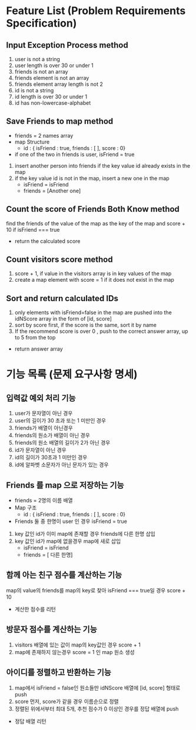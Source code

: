 # Feature List (Problem Requirements Specification)

## Input Exception Process method

1. user is not a string
2. user length is over 30 or under 1
3. friends is not an array
4. friends element is not an array
5. friends element array length is not 2
6. id is not a string
7. id length is over 30 or under 1
8. id has non-lowercase-alphabet

## Save Friends to map method

- friends = 2 names array
- map Structure
  - id : { isFriend : true, friends : \[ \], score : 0}
- if one of the two in friends is user, isFriend = true

1. insert another person into friends if the key value id already exists in the map
2. if the key value id is not in the map, insert a new one in the map
   - isFriend = isFriend
   - friends = \[Another one\]

## Count the score of Friends Both Know method

find the friends of the value of the map as the key of the map and score + 10 if isFriend === true

- return the calculated score

## Count visitors score method

1. score + 1, if value in the visitors array is in key values of the map
2. create a map element with score = 1 if it does not exist in the map

## Sort and return calculated IDs

1. only elements with isFriend=false in the map are pushed into the idNScore array in the form of \[id, score\]
2. sort by score first, if the score is the same, sort it by name
3. If the recommend score is over 0 , push to the correct answer array, up to 5 from the top

- return answer array

# 기능 목록 (문제 요구사항 명세)

## 입력값 예외 처리 기능

1. user가 문자열이 아닌 경우
2. user의 길이가 30 초과 또는 1 미만인 경우
3. friends가 배열이 아닌경우
4. friends의 원소가 배열이 아닌 경우
5. friends의 원소 배열의 길이가 2가 아닌 경우
6. id가 문자열이 아닌 경우
7. id의 길이가 30초과 1 미만인 경우
8. id에 알파벳 소문자가 아닌 문자가 있는 경우

## Friends 를 map 으로 저장하는 기능

- friends = 2명의 이름 배열
- Map 구조
  - id : { isFriend : true, friends : \[ \], score : 0}
- Friends 둘 중 한명이 user 인 경우 isFriend = true

1. key 값인 id가 이미 map에 존재할 경우 friends에 다른 한명 삽입
2. key 값인 id가 map에 없을경우 map에 새로 삽입
   - isFriend = isFriend
   - friends = \[ 다른 한명\]

## 함께 아는 친구 점수를 계산하는 기능

map의 value의 friends를 map의 key로 찾아 isFriend === true일 경우 score + 10

- 계산한 점수를 리턴

## 방문자 점수를 계산하는 기능

1. visitors 배열에 있는 값이 map의 key값인 경우 score + 1
2. map에 존재하지 않는경우 score = 1 인 map 원소 생성

## 아이디를 정렬하고 반환하는 기능

1. map에서 isFriend = false인 원소들만 idNScore 배열에 \[id, score\] 형태로 push
2. score 먼저, score가 같을 경우 이름순으로 정렬
3. 정렬된 위에서부터 최대 5개, 추천 점수가 0 이상인 경우를 정답 배열에 push

- 정답 배열 리턴
